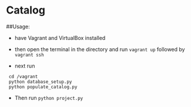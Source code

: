 # Catalog

##Usage:

 * have Vagrant and VirtualBox installed

 * then open the terminal in the directory and run `vagrant up` followed by `vagrant ssh`

 * next run
 ```
  cd /vagrant
  python database_setup.py
  python populate_catalog.py
  ```

 * Then run `python project.py`
